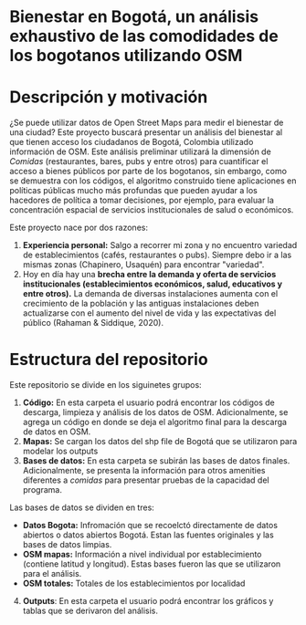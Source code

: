 # Bienestar en Bogotá, un análisis exhaustivo de las comodidades de los bogotanos utilizando OSM

# Descripción y motivación

¿Se puede utilizar datos de Open Street Maps para medir el bienestar de una ciudad? Este proyecto buscará presentar un análisis del bienestar al que tienen acceso los ciudadanos de Bogotá, Colombia utilizado información de OSM. Este análisis preliminar utilizará la dimensión de *Comidas* (restaurantes, bares, pubs y entre otros) para cuantificar el acceso a bienes públicos por parte de los bogotanos, sin embargo, como se demuestra con los códigos, el algoritmo construido tiene aplicaciones en políticas públicas mucho más profundas que pueden ayudar a los hacedores de política a tomar decisiones, por ejemplo, para evaluar la concentración espacial de servicios institucionales de salud o económicos.

Este proyecto nace por dos razones:
1. **Experiencia personal:** Salgo a recorrer mi zona y no encuentro variedad de establecimientos (cafés, restaurantes o pubs). Siempre debo ir a las mismas zonas (Chapinero, Usaquén) para encontrar "variedad".  
2. Hoy en día hay una **brecha entre la demanda y oferta de servicios institucionales (establecimientos económicos, salud, educativos y entre otros).** La demanda de diversas instalaciones aumenta con el crecimiento de la población y las antiguas instalaciones deben actualizarse con el aumento del nivel de vida y las expectativas del público (Rahaman & Siddique, 2020).

# Estructura del repositorio

Este repositorio se divide en los siguinetes grupos: 
1. **Código:** En esta carpeta el usuario podrá encontrar los códigos de descarga, limpieza y análisis de los datos de OSM. Adicionalmente, se agrega un código en donde se deja el algoritmo  final para la descarga de datos en OSM. 
2. **Mapas:** Se cargan los datos del shp file de Bogotá que se utilizaron para modelar los outputs
3. **Bases de datos:** En esta carpeta se subirán las bases de datos finales. Adicionalmente, se presenta la información para otros amenities diferentes a *comidas* para presentar pruebas de la capacidad del programa. 

Las bases de datos se dividen en tres: 
* **Datos Bogota:** Infromación que se recoelctó directamente de datos abiertos o datos abiertos Bogotá. Estan las fuentes originales y las bases de datos limpias. 
* **OSM mapas:** Información a nivel individual por establecimiento (contiene latitud y longitud). Estas bases fueron las que se utilizaron para el análisis. 
* **OSM totales:** Totales de los establecimientos por localidad

4. **Outputs**: En esta carpeta el usuario podrá encontrar los gráficos y tablas que se derivaron del análisis.
